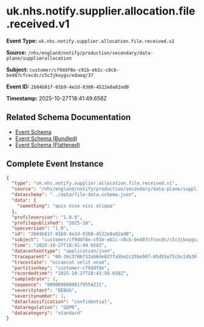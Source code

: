 # uk.nhs.notify.supplier.allocation.file.received.v1

**Event Type:** `uk.nhs.notify.supplier.allocation.file.received.v1`

**Source:** `/nhs/england/notify/production/secondary/data-plane/supplierallocation`

**Subject:** `customer/cf9ddf8e-c91b-eb1c-c0cb-be487cfcecdc/c5c3jkoygx/edaoq/37`

**Event ID:** `2b04b81f-01b9-4e2d-8308-4522e8a02ad0`

**Timestamp:** 2025-10-27T18:41:49.658Z

## Related Schema Documentation

- [Event Schema](../file-received.schema.md)
- [Event Schema (Bundled)](../file-received.bundle.schema.md)
- [Event Schema (Flattened)](../file-received.flattened.schema.md)

## Complete Event Instance

```json
{
  "type": "uk.nhs.notify.supplier.allocation.file.received.v1",
  "source": "/nhs/england/notify/production/secondary/data-plane/supplierallocation",
  "dataschema": "../data/file-data.schema.json",
  "data": {
    "something": "quis esse nisi aliqua"
  },
  "profileversion": "1.0.0",
  "profilepublished": "2025-10",
  "specversion": "1.0",
  "id": "2b04b81f-01b9-4e2d-8308-4522e8a02ad0",
  "subject": "customer/cf9ddf8e-c91b-eb1c-c0cb-be487cfcecdc/c5c3jkoygx/edaoq/37",
  "time": "2025-10-27T18:41:49.658Z",
  "datacontenttype": "application/json",
  "traceparent": "00-38c3706f33ab6de027fa5be2c15be987-05d55e75cbc1db30-01",
  "tracestate": "occaecat velit enim",
  "partitionkey": "customer-cf9ddf8e",
  "recordedtime": "2025-10-27T18:41:50.658Z",
  "sampledrate": 1,
  "sequence": "00000000000179554231",
  "severitytext": "DEBUG",
  "severitynumber": 1,
  "dataclassification": "confidential",
  "dataregulation": "GDPR",
  "datacategory": "standard"
}
```
